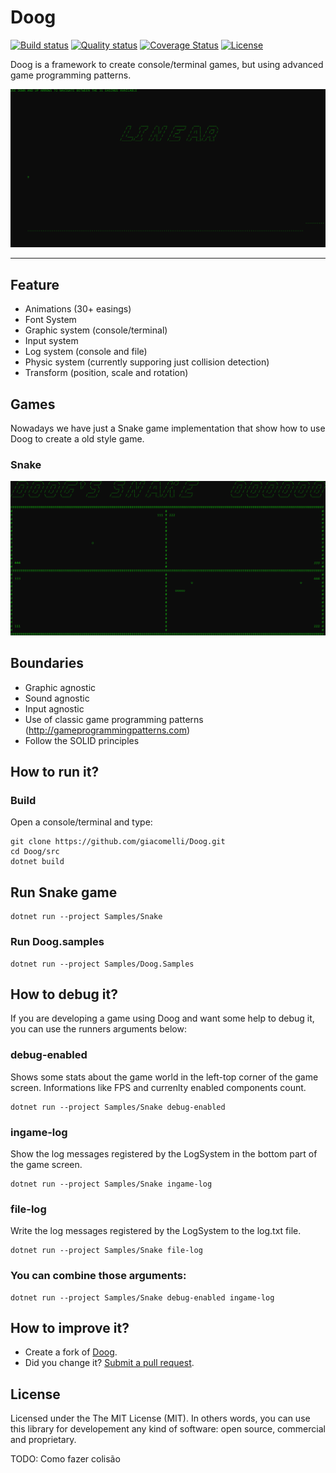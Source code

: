 Doog
===========

[![Build status](https://ci.appveyor.com/api/projects/status/57spmopic2m8kau5/branch/master?svg=true)](https://ci.appveyor.com/project/giacomelli/doog)
[![Quality status](https://sonarcloud.io/api/project_badges/measure?project=Doog&metric=alert_status)](https://sonarcloud.io/dashboard?id=Doog)
[![Coverage Status](https://sonarcloud.io/api/project_badges/measure?project=Doog&metric=coverage)](https://sonarcloud.io/dashboard?id=Doog)
[![License](http://img.shields.io/:license-MIT-blue.svg)](https://raw.githubusercontent.com/giacomelli/Doog/master/LICENSE)

Doog is a framework to create console/terminal games, but using advanced game programming patterns.

![](docs/gifs/Easings.gif)

--------

## Feature
* Animations (30+ easings)
* Font System
* Graphic system (console/terminal)
* Input system
* Log system (console and file)
* Physic system (currently supporing just collision detection)
* Transform (position, scale and rotation)

## Games
Nowadays we have just a Snake game implementation that show how to use Doog to create a old style game. 

### Snake
![](docs/gifs/Snake.gif)

## Boundaries
* Graphic agnostic
* Sound agnostic
* Input agnostic
* Use of classic game programming patterns (http://gameprogrammingpatterns.com)
* Follow the SOLID principles

## How to run it?

### Build
Open a console/terminal and type:
```shell
git clone https://github.com/giacomelli/Doog.git
cd Doog/src
dotnet build
```
## Run Snake game

```shell
dotnet run --project Samples/Snake
```

### Run Doog.samples

```shell
dotnet run --project Samples/Doog.Samples
```

## How to debug it?
If you are developing a game using Doog and want some help to debug it, you can use the runners arguments below:

### debug-enabled
Shows some stats about the game world in the left-top corner of the game screen. Informations like FPS and currenlty enabled components count.

```shell
dotnet run --project Samples/Snake debug-enabled
```

### ingame-log
Show the log messages registered by the LogSystem in the bottom part of the game screen.

```shell
dotnet run --project Samples/Snake ingame-log
```

### file-log
Write the log messages registered by the LogSystem to the log.txt file.

```shell
dotnet run --project Samples/Snake file-log
```

### You can combine those arguments:

```shell
dotnet run --project Samples/Snake debug-enabled ingame-log
```

## How to improve it?

* Create a fork of [Doog](https://github.com/giacomelli/Doog/fork). 
* Did you change it? [Submit a pull request](https://github.com/giacomelli/Doog/pull/new/master).

## License
Licensed under the The MIT License (MIT).
In others words, you can use this library for developement any kind of software: open source, commercial and proprietary.


TODO: Como fazer colisão
